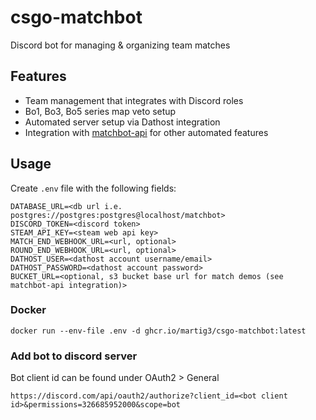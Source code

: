 # csgo-matchbot

Discord bot for managing & organizing team matches

## Features

- Team management that integrates with Discord roles
- Bo1, Bo3, Bo5 series map veto setup
- Automated server setup via Dathost integration
- Integration with [matchbot-api](https://github.com/martig3/matchbot-api) for other automated features

## Usage

Create `.env` file with the following fields:
```
DATABASE_URL=<db url i.e. postgres://postgres:postgres@localhost/matchbot>
DISCORD_TOKEN=<discord token>
STEAM_API_KEY=<steam web api key>
MATCH_END_WEBHOOK_URL=<url, optional>
ROUND_END_WEBHOOK_URL=<url, optional>
DATHOST_USER=<dathost account username/email>
DATHOST_PASSWORD=<dathost account password>
BUCKET_URL=<optional, s3 bucket base url for match demos (see matchbot-api integration)>
```

### Docker
`docker run --env-file .env -d ghcr.io/martig3/csgo-matchbot:latest`
### Add bot to discord server
Bot client id can be found under OAuth2 > General

`https://discord.com/api/oauth2/authorize?client_id=<bot client id>&permissions=326685952000&scope=bot`

